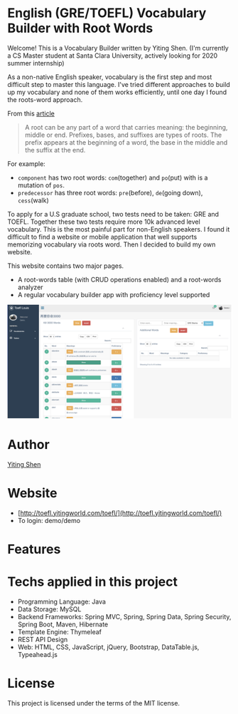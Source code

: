 English (GRE/TOEFL) Vocabulary Builder with Root Words
================================
Welcome! This is a Vocabulary Builder written by Yiting Shen. (I'm currently a CS Master student at Santa Clara University, actively looking for 2020 summer internship)

As a non-native English speaker, vocabulary is the first step and most difficult step to master this language. I've tried different approaches to build up my vocabulary and none of them works efficiently, until one day I found the roots-word approach. 

From this [article](https://learningenglish.voanews.com/a/grow-your-vocabulary-by-learning-root-words/4113426.html)

>A root can be any part of a word that carries meaning: the beginning, middle or end. Prefixes, bases, and suffixes are types of roots. The prefix appears at the beginning of a word, the base in the middle and the suffix at the end.

For example: 
* `component` has two root words: `com`(together) and `po`(put) with is a mutation of `pos`.   
* `predecessor` has three root words: `pre`(before), `de`(going down), `cess`(walk)

To apply for a U.S graduate school, two tests need to be taken: GRE and TOEFL. Together these two tests require more 10k advanced level vocabulary. This is the most painful part for non-English speakers. I found it difficult to find a website or mobile application that well supports memorizing vocabulary via roots word. Then I decided to build my own website.

This website contains two major pages.
* A root-words table (with CRUD operations enabled) and a root-words analyzer
* A regular vocabulary builder app with proficiency level supported

![](https://raw.githubusercontent.com/shenyiting2018/toefl-vocabulary-helper/master/main-page.png)

Author
========
[Yiting Shen](https://www.linkedin.com/in/shenyiting/) 

Website
========
* [http://toefl.yitingworld.com/toefl/](http://toefl.yitingworld.com/toefl/)
* To login: demo/demo

Features
=======


Techs applied in this project
=======

* Programming Language: Java
* Data Storage: MySQL
* Backend Frameworks: Spring MVC, Spring, Spring Data, Spring Security, Spring Boot, Maven, Hibernate
* Template Engine: Thymeleaf
* REST API Design
* Web: HTML, CSS, JavaScript, jQuery, Bootstrap, DataTable.js, Typeahead.js


License
=======

This project is licensed under the terms of the MIT license.
